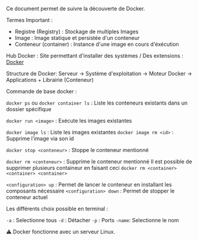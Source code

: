 Ce document permet de suivre la découverte de Docker.

Termes Important : 
- Registre (Registry) : Stockage de multiples Images
- Image : Image statique et persistée d'un conteneur
- Conteneur (container) : Instance d'une image en cours d'éxécution

Hub Docker : 
Site permettant d'installer des systèmes / Des extensions : [Docker](https://hub.docker.com)

Structure de Docker: 
Serveur -> Système d'exploitation -> Moteur Docker -> Applications + Librairie (Conteneur)

Commande de base docker : 

```docker ps``` ou ```docker container ls``` : Liste les conteneurs existants dans un dossier spécifique

```docker run <image>``` : Exécute les images existantes




```docker image ls``` : Liste les images existantes
```docker image rm <id>``` : Supprime l'image via son id


```docker stop <conteneur>``` : Stoppe le conteneur mentionné

```docker rm <conteneur>``` : Supprime le conteneur mentionné 
Il est possible de supprimer plusieurs containeur en faisant ceci ```docker rm <container> <container> <container>```

```<configuration> up``` : Permet de lancer le conteneur en installant les composants nécessaire
```<configuration> down``` : Permet de stopper le conteneur actuel

Les différents choix possible en terminal : 

```-a``` : Selectionne tous
```-d``` : Détacher
```-p``` : Ports
```-name```: Selectionne le nom

:warning: Docker fonctionne avec un serveur Linux.